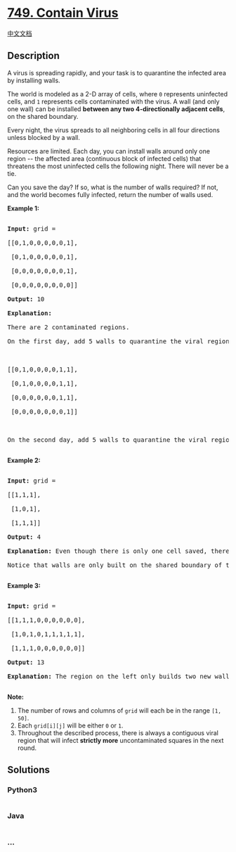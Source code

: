 # [749. Contain Virus](https://leetcode.com/problems/contain-virus)

[中文文档](/solution/0700-0799/0749.Contain%20Virus/README.md)

## Description

<p>

A virus is spreading rapidly, and your task is to quarantine the infected area by installing walls.

</p><p>

The world is modeled as a 2-D array of cells, where <code>0</code> represents uninfected cells, and <code>1</code> represents cells contaminated with the virus.  A wall (and only one wall) can be installed <b>between any two 4-directionally adjacent cells</b>, on the shared boundary.

</p><p>

Every night, the virus spreads to all neighboring cells in all four directions unless blocked by a wall.

Resources are limited. Each day, you can install walls around only one region -- the affected area (continuous block of infected cells) that threatens the most uninfected cells the following night. There will never be a tie.

</p><p>

Can you save the day? If so, what is the number of walls required? If not, and the world becomes fully infected, return the number of walls used.

</p><p>



<p><b>Example 1:</b><br />

<pre>

<b>Input:</b> grid = 

[[0,1,0,0,0,0,0,1],

 [0,1,0,0,0,0,0,1],

 [0,0,0,0,0,0,0,1],

 [0,0,0,0,0,0,0,0]]

<b>Output:</b> 10

<b>Explanation:</b>

There are 2 contaminated regions.

On the first day, add 5 walls to quarantine the viral region on the left. The board after the virus spreads is:



[[0,1,0,0,0,0,1,1],

 [0,1,0,0,0,0,1,1],

 [0,0,0,0,0,0,1,1],

 [0,0,0,0,0,0,0,1]]



On the second day, add 5 walls to quarantine the viral region on the right. The virus is fully contained.

</pre>

</p>



<p><b>Example 2:</b><br />

<pre>

<b>Input:</b> grid = 

[[1,1,1],

 [1,0,1],

 [1,1,1]]

<b>Output:</b> 4

<b>Explanation:</b> Even though there is only one cell saved, there are 4 walls built.

Notice that walls are only built on the shared boundary of two different cells.

</pre>

</p>



<p><b>Example 3:</b><br />

<pre>

<b>Input:</b> grid = 

[[1,1,1,0,0,0,0,0,0],

 [1,0,1,0,1,1,1,1,1],

 [1,1,1,0,0,0,0,0,0]]

<b>Output:</b> 13

<b>Explanation:</b> The region on the left only builds two new walls.

</pre>

</p>



<p><b>Note:</b><br>

<ol>

<li>The number of rows and columns of <code>grid</code> will each be in the range <code>[1, 50]</code>.</li>

<li>Each <code>grid[i][j]</code> will be either <code>0</code> or <code>1</code>.</li>

<li>Throughout the described process, there is always a contiguous viral region that will infect <b>strictly more</b> uncontaminated squares in the next round.</li>

</ol>

</p>

## Solutions

<!-- tabs:start -->

### **Python3**

```python

```

### **Java**

```java

```

### **...**

```

```

<!-- tabs:end -->
